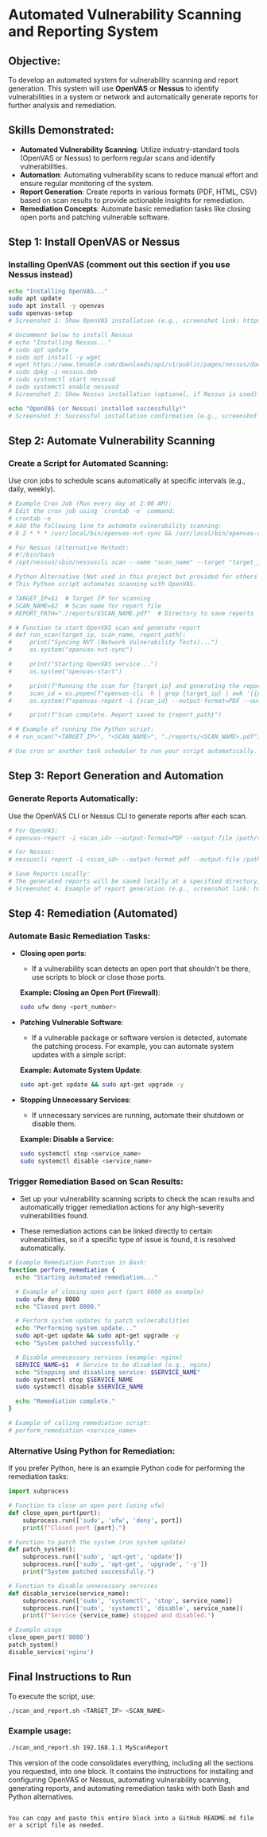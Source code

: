 
# Automated Vulnerability Scanning and Reporting System

## Objective:
To develop an automated system for vulnerability scanning and report generation. This system will use **OpenVAS** or **Nessus** to identify vulnerabilities in a system or network and automatically generate reports for further analysis and remediation.

## Skills Demonstrated:
- **Automated Vulnerability Scanning**: Utilize industry-standard tools (OpenVAS or Nessus) to perform regular scans and identify vulnerabilities.
- **Automation**: Automating vulnerability scans to reduce manual effort and ensure regular monitoring of the system.
- **Report Generation**: Create reports in various formats (PDF, HTML, CSV) based on scan results to provide actionable insights for remediation.
- **Remediation Concepts**: Automate basic remediation tasks like closing open ports and patching vulnerable software.

## Step 1: Install OpenVAS or Nessus

### Installing OpenVAS (comment out this section if you use Nessus instead)
```bash
echo "Installing OpenVAS..."
sudo apt update
sudo apt install -y openvas
sudo openvas-setup
# Screenshot 1: Show OpenVAS installation (e.g., screenshot link: https://example.com/screenshot1)

# Uncomment below to install Nessus
# echo "Installing Nessus..."
# sudo apt update
# sudo apt install -y wget
# wget https://www.tenable.com/downloads/api/v1/public/pages/nessus/downloads/11890/download?i_agree_to_tenable_license_agreement=true -O nessus.deb
# sudo dpkg -i nessus.deb
# sudo systemctl start nessusd
# sudo systemctl enable nessusd
# Screenshot 2: Show Nessus installation (optional, if Nessus is used) (e.g., screenshot link: https://example.com/screenshot2)

echo "OpenVAS (or Nessus) installed successfully!"
# Screenshot 3: Successful installation confirmation (e.g., screenshot link: https://example.com/screenshot3)
```

## Step 2: Automate Vulnerability Scanning

### Create a Script for Automated Scanning:
Use cron jobs to schedule scans automatically at specific intervals (e.g., daily, weekly).

```bash
# Example Cron Job (Run every day at 2:00 AM):
# Edit the cron job using `crontab -e` command:
# crontab -e
# Add the following line to automate vulnerability scanning:
# 0 2 * * * /usr/local/bin/openvas-nvt-sync && /usr/local/bin/openvas-start

# For Nessus (Alternative Method):
# #!/bin/bash
# /opt/nessus/sbin/nessuscli scan --name "scan_name" --target "target_ip"

# Python Alternative (Not used in this project but provided for others who prefer it):
# This Python script automates scanning with OpenVAS.

# TARGET_IP=$1  # Target IP for scanning
# SCAN_NAME=$2  # Scan name for report file
# REPORT_PATH="./reports/$SCAN_NAME.pdf"  # Directory to save reports

# # Function to start OpenVAS scan and generate report
# def run_scan(target_ip, scan_name, report_path):
#     print("Syncing NVT (Network Vulnerability Tests)...")
#     os.system("openvas-nvt-sync")

#     print("Starting OpenVAS service...")
#     os.system("openvas-start")

#     print(f"Running the scan for {target_ip} and generating the report...")
#     scan_id = os.popen(f"openvas-cli -h | grep {target_ip} | awk '{{print $1}}'").read().strip()
#     os.system(f"openvas-report -i {scan_id} --output-format=PDF --output-file {report_path}")

#     print(f"Scan complete. Report saved to {report_path}")

# # Example of running the Python script:
# # run_scan("<TARGET_IP>", "<SCAN_NAME>", "./reports/<SCAN_NAME>.pdf")

# Use cron or another task scheduler to run your script automatically.
```

## Step 3: Report Generation and Automation

### Generate Reports Automatically:
Use the OpenVAS CLI or Nessus CLI to generate reports after each scan.

```bash
# For OpenVAS:
# openvas-report -i <scan_id> --output-format=PDF --output-file /path/to/report.pdf

# For Nessus:
# nessuscli report -i <scan_id> --output-format pdf --output-file /path/to/report.pdf

# Save Reports Locally:
# The generated reports will be saved locally at a specified directory, for later review and analysis.
# Screenshot 4: Example of report generation (e.g., screenshot link: https://example.com/screenshot4)
```

## Step 4: Remediation (Automated)

### Automate Basic Remediation Tasks:
- **Closing open ports**:
  - If a vulnerability scan detects an open port that shouldn't be there, use scripts to block or close those ports.

  **Example: Closing an Open Port (Firewall)**:
  ```bash
  sudo ufw deny <port_number>
  ```

- **Patching Vulnerable Software**:
  - If a vulnerable package or software version is detected, automate the patching process. For example, you can automate system updates with a simple script:

  **Example: Automate System Update**:
  ```bash
  sudo apt-get update && sudo apt-get upgrade -y
  ```

- **Stopping Unnecessary Services**:
  - If unnecessary services are running, automate their shutdown or disable them.

  **Example: Disable a Service**:
  ```bash
  sudo systemctl stop <service_name>
  sudo systemctl disable <service_name>
  ```

### Trigger Remediation Based on Scan Results:
- Set up your vulnerability scanning scripts to check the scan results and automatically trigger remediation actions for any high-severity vulnerabilities found.

- These remediation actions can be linked directly to certain vulnerabilities, so if a specific type of issue is found, it is resolved automatically.

```bash
# Example Remediation Function in Bash:
function perform_remediation {
  echo "Starting automated remediation..."

  # Example of closing open port (port 8080 as example)
  sudo ufw deny 8080
  echo "Closed port 8080."

  # Perform system updates to patch vulnerabilities
  echo "Performing system update..."
  sudo apt-get update && sudo apt-get upgrade -y
  echo "System patched successfully."

  # Disable unnecessary services (example: nginx)
  SERVICE_NAME=$1  # Service to be disabled (e.g., nginx)
  echo "Stopping and disabling service: $SERVICE_NAME"
  sudo systemctl stop $SERVICE_NAME
  sudo systemctl disable $SERVICE_NAME

  echo "Remediation complete."
}

# Example of calling remediation script:
# perform_remediation <service_name>
```

### Alternative Using Python for Remediation:
If you prefer Python, here is an example Python code for performing the remediation tasks:

```python
import subprocess

# Function to close an open port (using ufw)
def close_open_port(port):
    subprocess.run(['sudo', 'ufw', 'deny', port])
    print(f"Closed port {port}.")

# Function to patch the system (run system update)
def patch_system():
    subprocess.run(['sudo', 'apt-get', 'update'])
    subprocess.run(['sudo', 'apt-get', 'upgrade', '-y'])
    print("System patched successfully.")

# Function to disable unnecessary services
def disable_service(service_name):
    subprocess.run(['sudo', 'systemctl', 'stop', service_name])
    subprocess.run(['sudo', 'systemctl', 'disable', service_name])
    print(f"Service {service_name} stopped and disabled.")

# Example usage
close_open_port('8080')
patch_system()
disable_service('nginx')
```

## Final Instructions to Run
To execute the script, use:
```bash
./scan_and_report.sh <TARGET_IP> <SCAN_NAME>
```

### Example usage:
```bash
./scan_and_report.sh 192.168.1.1 MyScanReport
```

This version of the code consolidates everything, including all the sections you requested, into one block. It contains the instructions for installing and configuring OpenVAS or Nessus, automating vulnerability scanning, generating reports, and automating remediation tasks with both Bash and Python alternatives.
```

You can copy and paste this entire block into a GitHub README.md file or a script file as needed.

